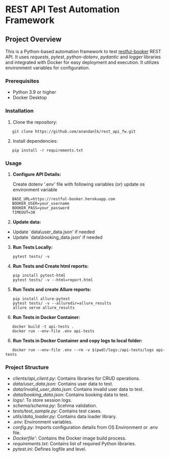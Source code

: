 # **REST API Test Automation Framework**

## **Project Overview**

This is a Python-based automation framework to test [restful-booker](https://restful-booker.herokuapp.com/apidoc/index.html) REST API. It uses _requests_, _pytest_, _python-dotenv_, _pydantic_ and _logger_ libraries and integrated with Docker for easy deployment and execution. It utilizes environment variables for configuration.

### **Prerequisites**

- Python 3.9 or higher
- Docker Desktop

### **Installation**

1. Clone the repository:

```
   git clone https://github.com/anandanlk/rest_api_fw.git
```

2. Install dependencies:

```
   pip install -r requirements.txt
```

### **Usage**

1. **Configure API Details:**

   Create dotenv '.env' file with following variables (or) update os environment variable

```
   BASE_URL=https://restful-booker.herokuapp.com
   BOOKER_USER=your_username
   BOOKER_PASS=your_password
   TIMEOUT=30
```

2. **Update data:**

- Update `data\user_data.json' if needed
- Update `data\booking_data.json' if needed

3. **Run Tests Locally:**

   ```
   pytest tests/ -v
   ```

4. **Run Tests and Create html reports:**

   ```
   pip install pytest-html
   pytest tests/ -v --html=report.html
   ```

5. **Run Tests and create Allure reports:**

   ```
   pip install allure-pytest
   pytest tests/ -v --alluredir=allure_results
   allure serve allure_results
   ```

6. **Run Tests in Docker Container:**

```
   docker build -t api-tests .
   docker run --env-file .env api-tests
```

6. **Run Tests in Docker Container and copy logs to local folder:**

```
   docker run --env-file .env --rm -v $(pwd)/logs:/api-tests/logs api-tests
```

### **Project Structure**

- _clients/api_client.py_: Contains libraries for CRUD operations.
- _data/user_data.json_: Contains user data to test.
- _data/invalid_user_data.json_: Contains invalid user data to test.
- _data/booking_data.json_: Contains booking data to test.
- _logs/_: To store session logs.
- _schema/schema.py_: Scehma validation.
- _tests/test_sample.py_: Contains test cases.
- _utils/data_loader.py_: Contains data loader library.
- _.env_: Environment variables.
- _config.py_: Imports configuration details from OS Environment or .env file.
- _Dockerfile'_: Contains the Docker image build process.
- _requirements.txt_: Contains list of required Python libraries.
- _pytest.ini_: Defines logfile and level.
